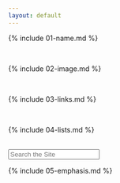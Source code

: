 ```yaml
---
layout: default
---
```


{% include 01-name.md %}

<br>

{% include 02-image.md %}

<br>

{% include 03-links.md %}

<br>

{% include 04-lists.md %}

<br>

<div class="container">
	<div class="well" id="searchbox">
		<input id="search-field" placeholder="Search the Site"/>
		<ul id="results"></ul>
	</div>
</div>

{% include 05-emphasis.md %}
